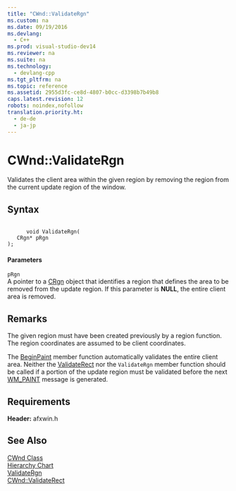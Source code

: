 ```yaml
---
title: "CWnd::ValidateRgn"
ms.custom: na
ms.date: 09/19/2016
ms.devlang: 
  - C++
ms.prod: visual-studio-dev14
ms.reviewer: na
ms.suite: na
ms.technology: 
  - devlang-cpp
ms.tgt_pltfrm: na
ms.topic: reference
ms.assetid: 2955d3fc-ce8d-4807-b0cc-d3398b7b49b8
caps.latest.revision: 12
robots: noindex,nofollow
translation.priority.ht: 
  - de-de
  - ja-jp
---
```

# CWnd::ValidateRgn
Validates the client area within the given region by removing the region from the current update region of the window.  
  
## Syntax  
  
```  
  
      void ValidateRgn(  
   CRgn* pRgn   
);  
```  
  
#### Parameters  
 `pRgn`  
 A pointer to a [CRgn](../vs140/CRgn-Class.md) object that identifies a region that defines the area to be removed from the update region. If this parameter is **NULL**, the entire client area is removed.  
  
## Remarks  
 The given region must have been created previously by a region function. The region coordinates are assumed to be client coordinates.  
  
 The [BeginPaint](../vs140/CWnd--BeginPaint.md) member function automatically validates the entire client area. Neither the [ValidateRect](../vs140/CWnd--ValidateRect.md) nor the `ValidateRgn` member function should be called if a portion of the update region must be validated before the next [WM_PAINT](http://msdn.microsoft.com/library/windows/desktop/dd145213) message is generated.  
  
## Requirements  
 **Header:** afxwin.h  
  
## See Also  
 [CWnd Class](../vs140/CWnd-Class.md)   
 [Hierarchy Chart](../vs140/Hierarchy-Chart.md)   
 [ValidateRgn](http://msdn.microsoft.com/library/windows/desktop/dd145195)   
 [CWnd::ValidateRect](../vs140/CWnd--ValidateRect.md)